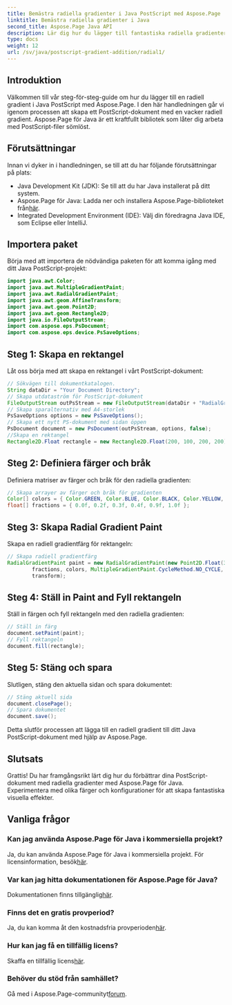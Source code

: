 ```yaml
---
title: Bemästra radiella gradienter i Java PostScript med Aspose.Page
linktitle: Bemästra radiella gradienter i Java
second_title: Aspose.Page Java API
description: Lär dig hur du lägger till fantastiska radiella gradienter i Java PostScript med Aspose.Page för Java. Förhöj dina PostScript-dokument med denna steg-för-steg-guide.
type: docs
weight: 12
url: /sv/java/postscript-gradient-addition/radial1/
---
```

## Introduktion
Välkommen till vår steg-för-steg-guide om hur du lägger till en radiell gradient i Java PostScript med Aspose.Page. I den här handledningen går vi igenom processen att skapa ett PostScript-dokument med en vacker radiell gradient. Aspose.Page för Java är ett kraftfullt bibliotek som låter dig arbeta med PostScript-filer sömlöst.
## Förutsättningar
Innan vi dyker in i handledningen, se till att du har följande förutsättningar på plats:
- Java Development Kit (JDK): Se till att du har Java installerat på ditt system.
-  Aspose.Page för Java: Ladda ner och installera Aspose.Page-biblioteket från[här](https://releases.aspose.com/page/java/).
- Integrated Development Environment (IDE): Välj din föredragna Java IDE, som Eclipse eller IntelliJ.
## Importera paket
Börja med att importera de nödvändiga paketen för att komma igång med ditt Java PostScript-projekt:
```java
import java.awt.Color;
import java.awt.MultipleGradientPaint;
import java.awt.RadialGradientPaint;
import java.awt.geom.AffineTransform;
import java.awt.geom.Point2D;
import java.awt.geom.Rectangle2D;
import java.io.FileOutputStream;
import com.aspose.eps.PsDocument;
import com.aspose.eps.device.PsSaveOptions;
```
## Steg 1: Skapa en rektangel
Låt oss börja med att skapa en rektangel i vårt PostScript-dokument:
```java
// Sökvägen till dokumentkatalogen.
String dataDir = "Your Document Directory";
// Skapa utdataström för PostScript-dokument
FileOutputStream outPsStream = new FileOutputStream(dataDir + "RadialGradient1_outPS.ps");
// Skapa sparalternativ med A4-storlek
PsSaveOptions options = new PsSaveOptions();
// Skapa ett nytt PS-dokument med sidan öppen
PsDocument document = new PsDocument(outPsStream, options, false);
//Skapa en rektangel
Rectangle2D.Float rectangle = new Rectangle2D.Float(200, 100, 200, 200);
```
## Steg 2: Definiera färger och bråk
Definiera matriser av färger och bråk för den radiella gradienten:
```java
// Skapa arrayer av färger och bråk för gradienten
Color[] colors = { Color.GREEN, Color.BLUE, Color.BLACK, Color.YELLOW, new Color(245, 245, 220), Color.RED };
float[] fractions = { 0.0f, 0.2f, 0.3f, 0.4f, 0.9f, 1.0f };
```
## Steg 3: Skapa Radial Gradient Paint
Skapa en radiell gradientfärg för rektangeln:
```java
// Skapa radiell gradientfärg
RadialGradientPaint paint = new RadialGradientPaint(new Point2D.Float(300, 200), 100, new Point2D.Float(300, 200),
        fractions, colors, MultipleGradientPaint.CycleMethod.NO_CYCLE, MultipleGradientPaint.ColorSpaceType.SRGB,
        transform);
```
## Steg 4: Ställ in Paint and Fyll rektangeln
Ställ in färgen och fyll rektangeln med den radiella gradienten:
```java
// Ställ in färg
document.setPaint(paint);
// Fyll rektangeln
document.fill(rectangle);
```
## Steg 5: Stäng och spara
Slutligen, stäng den aktuella sidan och spara dokumentet:
```java
// Stäng aktuell sida
document.closePage();
// Spara dokumentet
document.save();
```
Detta slutför processen att lägga till en radiell gradient till ditt Java PostScript-dokument med hjälp av Aspose.Page.
## Slutsats
Grattis! Du har framgångsrikt lärt dig hur du förbättrar dina PostScript-dokument med radiella gradienter med Aspose.Page för Java. Experimentera med olika färger och konfigurationer för att skapa fantastiska visuella effekter.
## Vanliga frågor
### Kan jag använda Aspose.Page för Java i kommersiella projekt?
 Ja, du kan använda Aspose.Page för Java i kommersiella projekt. För licensinformation, besök[här](https://purchase.aspose.com/buy).
### Var kan jag hitta dokumentationen för Aspose.Page för Java?
 Dokumentationen finns tillgänglig[här](https://reference.aspose.com/page/java/).
### Finns det en gratis provperiod?
 Ja, du kan komma åt den kostnadsfria provperioden[här](https://releases.aspose.com/).
### Hur kan jag få en tillfällig licens?
 Skaffa en tillfällig licens[här](https://purchase.aspose.com/temporary-license/).
### Behöver du stöd från samhället?
 Gå med i Aspose.Page-communityt[forum](https://forum.aspose.com/c/page/39).